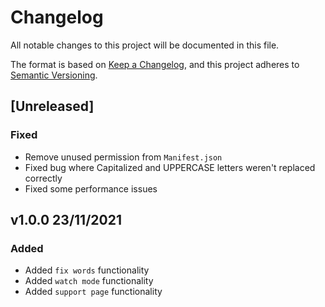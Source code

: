 # Changelog
All notable changes to this project will be documented in this file.

The format is based on [Keep a Changelog](https://keepachangelog.com/en/1.0.0/),
and this project adheres to [Semantic Versioning](https://semver.org/spec/v2.0.0.html).

## [Unreleased]

### Fixed
- Remove unused permission from `Manifest.json`
- Fixed bug where Capitalized and UPPERCASE letters weren't replaced correctly
- Fixed some performance issues

## v1.0.0 23/11/2021

### Added
- Added `fix words` functionality
- Added `watch mode` functionality
- Added `support page` functionality
